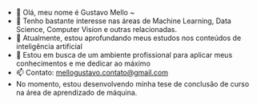 - 👋 Olá, meu nome é Gustavo Mello ~
- 👀 Tenho bastante interesse nas áreas de Machine Learning, Data Science, Computer Vision e outras relacionadas.
- 🌱 Atualmente, estou aprofundando meus estudos nos conteúdos de inteligência artificial
- 💞️ Estou em busca de um ambiente profissional para aplicar meus conhecimentos e me dedicar ao máximo
- 📫 Contato: mellogustavo.contato@gmail.com
- No momento, estou desenvolvendo minha tese de conclusão de curso na área de aprendizado de máquina.

<!---
Azure-Lune/Azure-Lune is a ✨ special ✨ repository because its `README.md` (this file) appears on your GitHub profile.
You can click the Preview link to take a look at your changes.
--->
